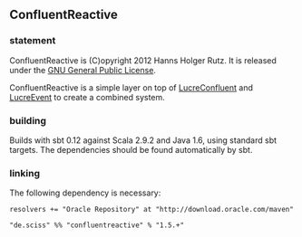 ## ConfluentReactive

### statement

ConfluentReactive is (C)opyright 2012 Hanns Holger Rutz. It is released under the [GNU General Public License](http://github.com/Sciss/ConfluentReactive/blob/master/licenses/ConfluentReactive-License.txt).

ConfluentReactive is a simple layer on top of [LucreConfluent](https://github.com/Sciss/LucreConfluent) and [LucreEvent](https://github.com/Sciss/LucreEvent) to create a combined system.

### building

Builds with sbt 0.12 against Scala 2.9.2 and Java 1.6, using standard sbt targets. The dependencies should be found automatically by sbt.

### linking

The following dependency is necessary:

    resolvers += "Oracle Repository" at "http://download.oracle.com/maven"
    
    "de.sciss" %% "confluentreactive" % "1.5.+"
